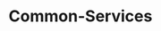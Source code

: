 ---
layout: tag-list
type: tag
title: Common-Services
slug: Common-Services
category: Tag
sidebar: false
description: >
    Es es la clave privada, la que permanecerá en la máquina local. id_rsa. pub es la clave pública, la que se tiene que copiar al servidor remoto al que se quiere acceder.
---